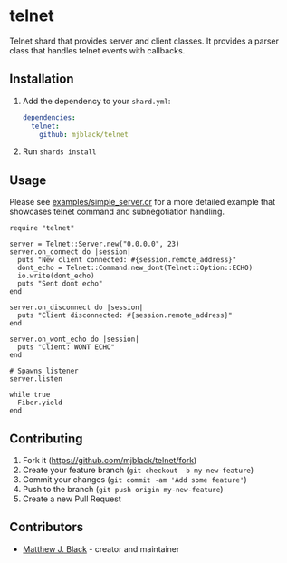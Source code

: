 # telnet

Telnet shard that provides server and client classes. It provides a parser class that handles telnet events with callbacks.

## Installation

1. Add the dependency to your `shard.yml`:

   ```yaml
   dependencies:
     telnet:
       github: mjblack/telnet
   ```

2. Run `shards install`

## Usage

Please see [examples/simple_server.cr](https://github.com/mjblack/telnet/blob/master/examples/simple_server.cr) for a more detailed example that showcases telnet command and subnegotiation handling.

```crystal
require "telnet"

server = Telnet::Server.new("0.0.0.0", 23)
server.on_connect do |session|
  puts "New client connected: #{session.remote_address}"
  dont_echo = Telnet::Command.new_dont(Telnet::Option::ECHO)
  io.write(dont_echo)
  puts "Sent dont echo"
end

server.on_disconnect do |session|
  puts "Client disconnected: #{session.remote_address}"
end

server.on_wont_echo do |session|
  puts "Client: WONT ECHO"
end

# Spawns listener
server.listen

while true
  Fiber.yield
end

```

## Contributing

1. Fork it (<https://github.com/mjblack/telnet/fork>)
2. Create your feature branch (`git checkout -b my-new-feature`)
3. Commit your changes (`git commit -am 'Add some feature'`)
4. Push to the branch (`git push origin my-new-feature`)
5. Create a new Pull Request

## Contributors

- [Matthew J. Black](https://github.com/mjblack) - creator and maintainer
